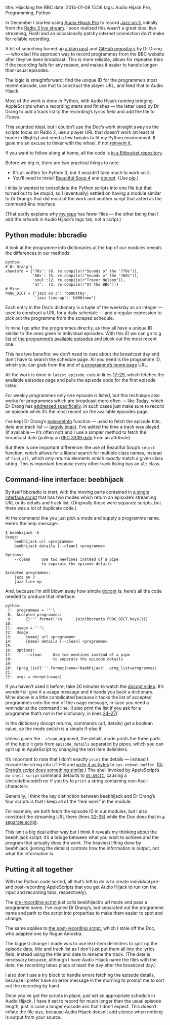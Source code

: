 title: Hijacking the BBC
date: 2014-01-08 15:56
tags: Audio Hijack Pro, Programming, Python

In December I started using [Audio Hijack Pro][ahp] to record [Jazz on 3][j3], initially from the [Radio 3 live stream][3live]. I soon realised this wasn’t a great idea: live streaming, Flash and an occasionally patchy internet connection don’t make for reliable recording.

[ahp]: http://rogueamoeba.com/audiohijackpro/
[j3]: http://www.bbc.co.uk/programmes/b006tt0y
[3live]: http://www.bbc.co.uk/radio/player/bbc_radio_three

A bit of searching turned up [a blog post][drang] and [GitHub repository][drang-gh] by Dr Drang — who else! His approach was to record programmes from the BBC website after they’ve been broadcast. This is more reliable, allows for repeated tries if the recording fails for any reason, and makes it easier to handle longer-than-usual episodes.

[drang]: http://www.leancrew.com/all-this/2009/07/bbc-radio-2-and-audio-hijack-pro-scripts/
[drang-gh]: https://github.com/drdrang/radio2

The logic is straightforward: find the unique ID for the programme’s most recent episode, use that to construct the player URL, and feed that to Audio Hijack.

Most of the work is done in Python, with Audio Hijack running bridging AppleScripts when a recording starts and finishes — the latter used by Dr Drang to add a track list to the recording’s lyrics field and add the file to iTunes.

This sounded ideal, but I couldn’t use the Doc’s work straight away as the scripts focus on Radio 2, use a player URL that doesn’t work (at least at home in Blighty) and need a few tweaks to fit my Python environment. It gave me an excuse to tinker with the wheel, if not [reinvent it][drang-wheel].

[drang-wheel]: http://www.leancrew.com/all-this/2014/01/reinventing-the-wheel/

If you want to follow along at home, all the code is [in a Bitbucket repository][rjw-bb].

[rjw-bb]: https://bitbucket.org/robjwells/beeb-hijack/src/

Before we dig in, there are two practical things to note:

*   It’s all written for Python 3, but it wouldn’t take much to work on 2.
*   You’ll need to install [Beautiful Soup 4][bs4] and [docopt][].
    (Use [pip][].)

I initially wanted to consolidate the Python scripts into one file but that turned out to be stupid, so I (eventually) settled on having a module similar to Dr Drang’s that did most of the work and another script that acted as the command-line interface.

(That partly explains why [my repo][rjw-bb] has fewer files — the other being that I add the artwork in Audio Hijack’s tags tab, not a script.)

[bs4]: http://www.crummy.com/software/BeautifulSoup/
[docopt]: http://docopt.org
[pip]: http://www.pip-installer.org/en/latest/

## Python module: bbcradio

A look at the programme info dictionaries at the top of our modules reveals the differences in our methods:

    python:
    # Dr Drang’s
    showinfo = {'70s': (6, re.compile(r"Sounds of the '?70s")),
                '60s': (5, re.compile(r"Sounds of the '?60s")),
                'soul':(2, re.compile(r"Trevor Nelson")),
                'at':  (3, re.compile(r"At the BBC"))}
    # Mine:
    PROG_DICT = {'jazz on 3': 'b006tt0y',
                 'jazz line-up': 'b006tnmw'}

Each entry in the Doc’s dictionary is a tuple of the weekday as an integer — used to construct a URL for a daily schedule — and a regular expression to pick out the programme from the scraped schedule.

In mine I go after the programmes directly, as they all have a unique ID similar to the ones given to individual episodes. With this ID we can go to [a list of the programme’s available episodes][j3-avail] and pluck out the most recent one.

[j3-avail]: http://www.bbc.co.uk/programmes/b006tt0y/episodes/player

This has two benefits: we don’t need to care about the broadcast day and don’t have to search the schedule page. All you need is the programme ID, which you can grab from the end of [a programme’s home page][j3] URL.

All the work is done in `latest_episode_code` in lines [17–29][epfunc], which fetches the available episodes page and pulls the episode code for the first episode listed.

[epfunc]: https://bitbucket.org/robjwells/beeb-hijack/src/06686071d912f817b898b3c21bb88f3dc2d30ae6/bbcradio.py?at=default#cl-17

For weekly programmes only one episode is listed, but this technique also works for programmes which are broadcast more often — like [Today][], which Dr Drang has [addressed specifically][drang-daily]. In such cases just make sure to record an episode while it’s the most recent on the available episodes page.

[Today]: http://www.bbc.co.uk/programmes/b006qj9z
[drang-daily]: http://www.leancrew.com/all-this/2009/10/adapting-bbc-radio-recording-scripts/

I’ve kept Dr Drang’s [episodeInfo][epinfo-drang] function — used to fetch the episode title, date and track list — [largely intact][epinfo-rjw]. I’ve added the time a track was played (if available — it’s often not) and I use a simpler method to fetch the broadcast date (pulling an [RFC 3339 date][rfc3339] from an attribute).

[epinfo-drang]: https://github.com/drdrang/radio2/blob/master/radio2.py#L37
[epinfo-rjw]: https://bitbucket.org/robjwells/beeb-hijack/src/06686071d912f817b898b3c21bb88f3dc2d30ae6/bbcradio.py?at=default#cl-38
[rfc3339]: http://tools.ietf.org/html/rfc3339#section-5.8

But there is one important difference: the use of Beautiful Soup’s `select` function, which allows for a liberal search for multiple class names, instead of `find_all`, which only returns elements which *exactly* match a given class string. This is important because every other track listing has an `alt` class.

## Command-line interface: beebhijack

By itself bbcradio is inert, with the moving parts contained in [a single interface script][bb-beebhijack] that has two modes which return an episode’s streaming URL or its details and track list. (Originally these were separate scripts, but there was a lot of duplicate code.)

[bb-beebhijack]: https://bitbucket.org/robjwells/beeb-hijack/src/06686071d912f817b898b3c21bb88f3dc2d30ae6/beebhijack?at=default

At the command line you just pick a mode and supply a programme name. Here’s the help message:

    $ beebhijack -h
    Usage:
        beebhijack url <programme>
        beebhijack details [--clean] <programme>

    Options:
        --clean     Use two newlines instead of a pipe
                    to separate the episode details

    Accepted programmes:
        jazz on 3
        jazz line-up

And, because I’m still blown away how simple [docopt][] is, here’s all the code needed to produce that interface:

    python:
     7:  programmes = '''\
     8:  Accepted programmes:
     9:      {}'''.format('\n    '.join(bbcradio.PROG_DICT.keys()))
    10:  
    11:  usage = '''\
    12:  Usage:
    13:      {name} url <programme>
    14:      {name} details [--clean] <programme>
    15:  
    16:  Options:
    17:      --clean     Use two newlines instead of a pipe
    18:                  to separate the episode details
    19:  
    20:  {prog_list}'''.format(name='beebhijack', prog_list=programmes)
    21:  
    22:  args = docopt(usage)

If you haven’t used it before, take 20 minutes to watch the [docopt video][docopt]. It’s wonderful: give it a usage message and it hands you back a dictionary. Mine above is a little complicated because it tacks the list of accepted programmes onto the end of the usage message, in case you need a reminder at the command line. (I also print the list if you ask for a programme that’s not in the dictionary, in lines [24–27][wrongprog]).

[wrongprog]: https://bitbucket.org/robjwells/beeb-hijack/src/06686071d912f817b898b3c21bb88f3dc2d30ae6/beebhijack#cl-24

In the dictionary docopt returns, commands (url, details) get a boolean value, so the mode switch is a simple if-else if.

Unless given the `--clean` argument, the details mode prints the three parts of the tuple it gets from `episode_details` separated by pipes, which you can split up in AppleScript by changing the text item delimiters.

It’s important to note that I don’t exactly `print` the details — instead I encode the string into UTF-8 and [write it as bytes][wb] to `sys.stdout.buffer`. ([Dr Drang’s script does something similar][drang-tracklist].) The shell invoked by AppleScript’s `do shell script` command defaults to [`US-ASCII`][ascii], causing a UnicodeEncodeError if you try to `print` a string containing non-Ascii characters.

[wb]: https://bitbucket.org/robjwells/beeb-hijack/src/06686071d912f817b898b3c21bb88f3dc2d30ae6/beebhijack#cl-38
[drang-tracklist]: https://github.com/drdrang/radio2/blob/master/radio2-tracklist#L44
[ascii]: http://robjwells.com/post/61198832297/get-your-us-ascii-out-of-my-face

Generally, I think the key distinction between beebhijack and Dr Drang’s four scripts is that I keep all of the “real work” in the module.

For example, we both fetch the episode ID in our modules, but I also construct the streaming URL there (lines [32–35][epurl-func]) while the Doc does that in [a separate script][drang-stream].

[epurl-func]: https://bitbucket.org/robjwells/beeb-hijack/src/06686071d912f817b898b3c21bb88f3dc2d30ae6/bbcradio.py#cl-32
[drang-stream]: https://github.com/drdrang/radio2/blob/master/radio2-stream

This isn’t a big deal either way but I think it reveals my thinking about the beebhijack script: it’s a bridge between what you want to achieve and the program that actually does the work. The heaviest lifting done by beebhijack (joining the details) controls how the information is output, not what the information is.

## Putting it all together

With the Python code sorted, all that’s left to do is to create individual pre- and post-recording AppleScripts that you get Audio Hijack to run (on the input and recording tabs, respectively).

The [pre-recording script][rjw-pre] just calls beebhijack’s url mode and pass a programme name. I’ve copied Dr Drang’s, but separated out the programme name and path to the script into properties to make them easier to spot and change.

[rjw-pre]: https://bitbucket.org/robjwells/beeb-hijack/src/06686071d912f817b898b3c21bb88f3dc2d30ae6/Jazz%20Line-Up%20URL.applescript

The same applies to [the post-recording script][rjw-post], which I stole off the Doc, who adapted one by Rogue Amoeba.

[rjw-post]: https://bitbucket.org/robjwells/beeb-hijack/src/06686071d912f817b898b3c21bb88f3dc2d30ae6/Process%20Jazz%20Line-Up.applescript

The biggest change I made was to use text-item delimiters to split up the episode date, title and track list as I don’t just put them all into the lyrics field, instead using the title and date to rename the track. (The date is necessary because, although I have Audio Hijack name the files with the date, the recording takes place at least the day after the broadcast day.)

I also don’t use a try block to handle errors fetching the episode details, because I prefer have an error message in the morning to prompt me to sort out the recording by hand.

Once you’ve got the scripts in place, just set an appropriate schedule in Audio Hijack. I have it set to record for much longer than the usual episode length, just in case a longer episode airs that I don’t expect. This doesn’t inflate the file size, because Audio Hijack doesn’t add silence when nothing is output from your source.
